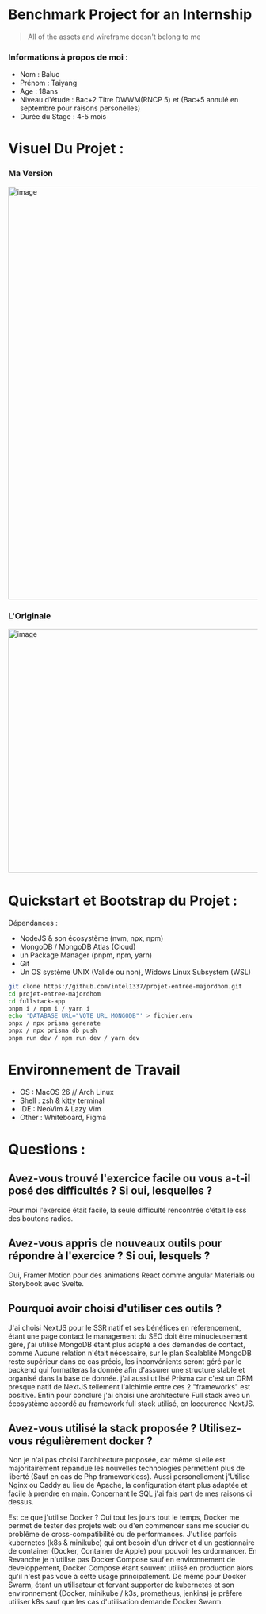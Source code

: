 # Benchmark Project for an Internship
> All of the assets and wireframe doesn't belong to me

### Informations à propos de moi :
- Nom : Baluc
- Prénom : Taiyang
- Age : 18ans
- Niveau d'étude : Bac+2 Titre DWWM(RNCP 5) et (Bac+5 annulé en septembre pour raisons personelles)
- Durée du Stage : 4-5 mois

# Visuel Du Projet :
### Ma Version
<img width="1470" height="832" alt="image" src="https://github.com/user-attachments/assets/2f79c774-fe91-49f0-a022-1871a0b0af4a" />

### L'Originale
<img width="1005" height="492" alt="image" src="https://github.com/user-attachments/assets/b0c8dd9c-a330-4a9a-ac78-2083a93b68a7" />

# Quickstart et Bootstrap du Projet :

Dépendances : 
- NodeJS & son écosystème (nvm, npx, npm)
- MongoDB / MongoDB Atlas (Cloud)
- un Package Manager (pnpm, npm, yarn)
- Git
- Un OS système UNIX (Validé ou non), Widows Linux Subsystem (WSL)

```bash
git clone https://github.com/intel1337/projet-entree-majordhom.git
cd projet-entree-majordhom
cd fullstack-app
pnpm i / npm i / yarn i
echo 'DATABASE_URL="VOTE_URL_MONGODB"' > fichier.env 
pnpx / npx prisma generate
pnpx / npx prisma db push
pnpm run dev / npm run dev / yarn dev
```

# Environnement de Travail

- OS : MacOS 26 // Arch Linux
- Shell : zsh & kitty terminal
- IDE : NeoVim & Lazy Vim
- Other : Whiteboard, Figma

# Questions :
## Avez-vous trouvé l'exercice facile ou vous a-t-il posé des difficultés ? Si oui, lesquelles ?
Pour moi l'exercice était facile, la seule difficulté rencontrée c'était le css des boutons radios.


## Avez-vous appris de nouveaux outils pour répondre à l'exercice ? Si oui, lesquels ?
Oui, Framer Motion pour des animations React comme angular Materials ou Storybook avec Svelte.

## Pourquoi avoir choisi d'utiliser ces outils ?
J'ai choisi NextJS pour le SSR natif et ses bénéfices en réferencement, étant une page contact le management du SEO doit être minucieusement géré, j'ai utilisé MongoDB étant plus adapté à des demandes de contact, comme Aucune relation n'était nécessaire, sur le plan Scalablité MongoDB reste supérieur dans ce cas précis, les inconvénients seront géré par le backend qui formatteras la donnée afin d'assurer une structure stable et organisé dans la base de donnée. j'ai aussi utilisé Prisma car c'est un ORM presque natif de NextJS tellement l'alchimie entre ces 2 "frameworks" est positive. Enfin pour conclure j'ai choisi une architecture Full stack avec un écosystème accordé au framework full stack utilisé, en loccurence NextJS. 

## Avez-vous utilisé la stack proposée ? Utilisez-vous régulièrement docker ?
Non je n'ai pas choisi l'architecture proposée, car même si elle est majoritairement répandue les nouvelles technologies permettent plus de liberté (Sauf en cas de Php frameworkless).
Aussi personellement j'Utilise Nginx ou Caddy au lieu de Apache, la configuration étant plus adaptée et facile à prendre en main. Concernant le SQL j'ai fais part de mes raisons ci dessus. 

Est ce que j'utilise Docker ? Oui tout les jours tout le temps, Docker me permet de tester des projets web ou d'en commencer sans me soucier du problême de cross-compatibilité ou de performances. J'utilise parfois kubernetes (k8s & minikube) qui ont besoin d'un driver et d'un gestionnaire de container (Docker, Container de Apple) pour pouvoir les ordonnancer.
En Revanche je n'utilise pas Docker Compose sauf en environnement de developpement, Docker Compose étant souvent utilisé en production alors qu'il n'est pas voué à cette usage principalement. De même pour Docker Swarm, étant un utilisateur et fervant supporter de kubernetes et son environnement (Docker, minikube / k3s, prometheus, jenkins) je prêfere utiliser k8s sauf que les cas d'utilisation demande Docker Swarm.





